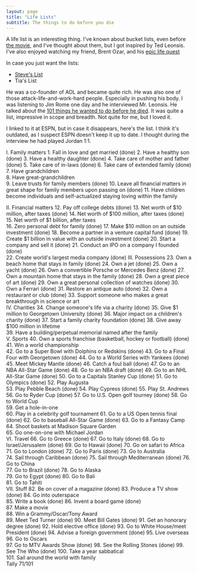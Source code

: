 ```yaml
---
layout: page
title: "Life Lists"
subtitle: The things to do before you die
---
```


A life list is an interesting thing. I've known about bucket lists, even before [the movie](https://www.imdb.com/title/tt0825232/), and I've thought about them, but I got inspired by Ted Leonsis. I've also enjoyed watching my friend, Brent Ozar, and his [epic life quest](https://ozar.me/quest/)

In case you just want the lists:

- [Steve's List](/lifelistSteve)
- Tia's List

He was a co-founder of AOL and became quite rich. He was also one of those attack-life-and-work-hard people. Especially in pushing his body. I was listening to Jim Rome one day and he interviewed Mr. Leonsis. He talked about the [101 things he wanted to do before he died](http://www.espn.com/page2/wash/s/020312leonsis.html). It was quite a list, impressive in scope and breadth. Not quite for me, but I loved it.

I linked to it at ESPN, but in case it disappears, here's the list. I think it's outdated, as I suspect ESPN doesn't keep it up to date. I thought during the interview he had played Jordan 1:1.

I. Family matters
    1. Fall in love and get married (done)
    2. Have a healthy son (done)
    3. Have a healthy daughter (done)
    4. Take care of mother and father (done)
    5. Take care of in-laws (done)
    6. Take care of extended family (done)
    7. Have grandchildren 	
    8. Have great-grandchildren 	 
    9. Leave trusts for family members 	(done)
    10. Leave all financial matters in great shape for family members upon passing on (done)
    11. Have children become individuals and self-actualized staying loving within the family 	 

II. Financial matters
12. 	Pay off college debts (done)
13. 	Net worth of $10 million, after taxes 	(done)
14. 	Net worth of $100 million, after taxes 	(done)
15. 	Net worth of $1 billion, after taxes 	 
16. 	Zero personal debt for family 	(done)
17. 	Make $10 million on an outside investment 	(done)
18. 	Become a partner in a venture capital fund 	(done)
19. 	Create $1 billion in value with an outside investment 	(done)
20. 	Start a company and sell it 	(done)
21. 	Conduct an IPO on a company I founded (done)	
22. 	Create world's largest media company 	(done)
III. Possessions
23. 	Own a beach home that stays in family 	(done)
24. 	Own a jet 	(done)
25. 	Own a yacht 	(done)
26. 	Own a convertible Porsche or Mercedes Benz 	(done)
27. 	Own a mountain home that stays in the family 	 (done)
28. 	Own a great piece of art 	(done)
29. 	Own a great personal collection of watches 	(done)
30. 	Own a Ferrari 	(done)
31. 	Restore an antique auto 	(done)
32. 	Own a restaurant or club 	(done)
33. 	Support someone who makes a great breakthrough in science or art 	 
IV. Charities
34. 	Change someone's life via a charity 	(done)
35. 	Give $1 million to Georgetown University 	(done)
36. 	Major impact on a children's charity 	(done)
37. 	Start a family charity foundation 	(done)
38. 	Give away $100 million in lifetime 	 
39. 	Have a building/perpetual memorial named after the family 	 
V. Sports
40. 	Own a sports franchise (basketball, hockey or football) 	(done)
41. 	Win a world championship 	 
42. 	Go to a Super Bowl with Dolphins or Redskins 	(done)
43. 	Go to a Final Four with Georgetown 	(done)
44. 	Go to a World Series with Yankees 	(done)
45. 	Meet Mickey Mantle 	(done)
46. 	Catch a foul ball 	(done)
47. 	Go to an NBA All-Star Game 	(done)
48. 	Go to an NBA draft 	(done)
49. 	Go to an NHL All-Star Game 	(done)
50. 	Go to a Capitals Stanley Cup 	(done)
51. 	Go to Olympics 	(done)
52. 	Play Augusta 	 
53. 	Play Pebble Beach 	(done)
54. 	Play Cypress 	(done)
55. 	Play St. Andrews 	 
56. 	Go to Ryder Cup 	(done)
57. 	Go to U.S. Open golf tourney 	(done)
58. 	Go to World Cup 	 
59. 	Get a hole-in-one 	 
60. 	Play in a celebrity golf tournament 
61. 	Go to a US Open tennis final 	(done)
62. 	Go to baseball All-Star Game 	(done)
63. 	Go to a Fantasy Camp 	 
64. 	Shoot baskets at Madison Square Garden 	 
65. 	Go one-on-one with Michael Jordan 	 
VI. Travel
66. 	Go to Greece 	(done)
67. 	Go to Italy 	(done)
68. 	Go to Israel/Jerusalem 	(done)
69. 	Go to Hawaii 	(done)
70. 	Go on safari to Africa 	 
71. 	Go to London 	(done)
72. 	Go to Paris 	(done)
73. 	Go to Australia 	 
74. 	Sail through Caribbean 	(done)
75. 	Sail through Mediterranean 	(done)
76. 	Go to China 	 
77. 	Go to Brazil 	(done)
78. 	Go to Alaska 	 
79. 	Go to Egypt 	(done)
80. 	Go to Bali 	 
81. 	Go to Tahiti 	 
VII. Stuff
82. 	Be on cover of a magazine 	(done)
83. 	Produce a TV show 	(done)
84. 	Go into outerspace 	 
85. 	Write a book 	(done)
86. 	Invent a board game (done)	
87. 	Make a movie 	 
88. 	Win a Grammy/Oscar/Tony Award 	 
89. 	Meet Ted Turner 	(done)
90. 	Meet Bill Gates 	(done)
91. 	Get an honorary degree 	(done)
92. 	Hold elective office 	(done)
93. 	Go to White House/meet President 	(done)
94. 	Advise a foreign government 	(done)
95. 	Live overseas 	 
96. 	Go to Oscars 	 
97. 	Go to MTV Awards Show 	(done)
98. 	See the Rolling Stones 	(done)
99. 	See The Who 	(done)
100. 	Take a year sabbatical 	 
101. 	Sail around the world with family 	 
  	Tally 	71/101 